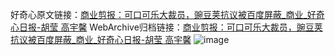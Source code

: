 好奇心原文链接：[商业剪报：可口可乐大裁员，豌豆荚抗议被百度屏蔽_商业_好奇心日报-胡莹 高宇馨](https://www.qdaily.com/articles/5081.html)
WebArchive归档链接：[商业剪报：可口可乐大裁员，豌豆荚抗议被百度屏蔽_商业_好奇心日报-胡莹 高宇馨](http://web.archive.org/web/20190623163856/https://www.qdaily.com/articles/5081.html)
![image](http://ww3.sinaimg.cn/large/007d5XDply1g3wd28qfa0j30u056hb2a)